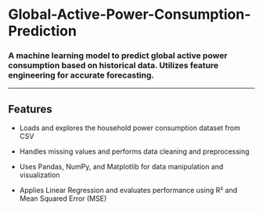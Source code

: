 # Global-Active-Power-Consumption-Prediction
### A machine learning model to predict global active power consumption based on historical data. Utilizes feature engineering for accurate forecasting.

---
## Features

- Loads and explores the household power consumption dataset from CSV

- Handles missing values and performs data cleaning and preprocessing

- Uses Pandas, NumPy, and Matplotlib for data manipulation and visualization

- Applies Linear Regression and evaluates performance using R² and Mean Squared Error (MSE)



